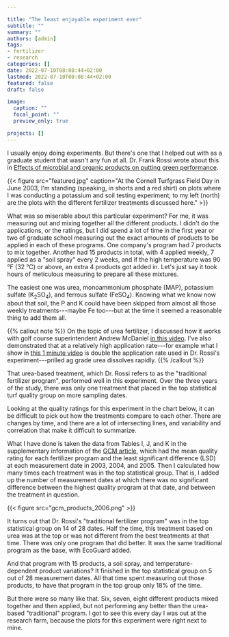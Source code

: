 ```yaml
---

title: "The least enjoyable experiment ever"
subtitle: ""
summary: ""
authors: [admin]
tags: 
- fertilizer
- research
categories: []
date: 2022-07-10T08:08:44+02:00
lastmod: 2022-07-10T08:08:44+02:00
featured: false
draft: false

image:
  caption: ""
  focal_point: ""
  preview_only: true

projects: []
---
```


I usually enjoy doing experiments. But there's one that I helped out with as a graduate student that wasn't any fun at all. Dr. Frank Rossi wrote about this in [Effects of microbial and organic products on putting green performance](http://files.asianturfgrass.com/rossi_2006_gcm_fertilizer_programs.pdf).

{{< figure src="featured.jpg" caption="At the Cornell Turfgrass Field Day in June 2003, I'm standing (speaking, in shorts and a red shirt) on plots where I was conducting a potassium and soil testing experiment; to my left (north) are the plots with the different fertilizer treatments discussed here." >}}

What was so miserable about this particular experiment? For me, it was measuring out and mixing together all the different products. I didn't do the applications, or the ratings, but I did spend a lot of time in the first year or two of graduate school measuring out the exact amounts of products to be applied in each of these programs. One company's program had 7 products to mix together. Another had 15 products in total, with 4 applied weekly, 7 applied as a "soil spray" every 2 weeks, and if the high temperature was 90 °F (32 °C) or above, an extra 4 products got added in. Let's just say it took hours of meticulous measuring to prepare all these mixtures. 

The easiest one was urea, monoammonium phosphate (MAP), potassium sulfate (K<sub>2</sub>SO<sub>4</sub>), and ferrous sulfate (FeSO<sub>4</sub>). Knowing what we know now about that soil, the P and K could have been skipped from almost all those weekly treatments---maybe Fe too---but at the time it seemed a reasonable thing to add them all.

{{% callout note %}}
On the topic of urea fertilizer, I discussed how it works with golf course superintendent Andrew McDaniel [in this video](https://youtu.be/vvxrRs8GCBI). I've also demonstrated that at a relatively high application rate---for example what I show in [this 1 minute video](https://youtu.be/5wM8ZD_iZQw) is double the application rate used in Dr. Rossi's experiment---prilled ag grade urea dissolves rapidly.
{{% /callout %}}

That urea-based treatment, which Dr. Rossi refers to as the "traditional fertilizer program", performed well in this experiment. Over the three years of the study, there was only one treatment that placed in the top statistical turf quality group on more sampling dates.

Looking at the quality ratings for this experiment in the chart below, it can be difficult to pick out how the treatments compare to each other. There are changes by time, and there are a lot of intersecting lines, and variability and correlation that make it difficult to summarize. 

What I have done is taken the data from Tables I, J, and K in the supplementary information of the [GCM article](http://files.asianturfgrass.com/rossi_2006_gcm_fertilizer_programs.pdf), which had the mean quality rating for each fertilizer program and the least significant difference (LSD) at each measurement date in 2003, 2004, and 2005. Then I calculated how many times each treatment was in the top statistical group. That is, I added up the number of measurement dates at which there was no significant difference between the highest quality program at that date, and between the treatment in question.

{{< figure src="gcm_products_2006.png" >}}

It turns out that Dr. Rossi's "traditional fertilizer program" was in the top statistical group on 14 of 28 dates. Half the time, this treatment based on urea was at the top or was not different from the best treatments at that time. There was only one program that did better. It was the same traditional program as the base, with EcoGuard added. 

And that program with 15 products, a soil spray, and temperature-dependent product variations? It finished in the top statistical group on 5 out of 28 measurement dates. All that time spent measuring out those products, to have that program in the top group only 18% of the time. 

But there were so many like that. Six, seven, eight different products mixed together and then applied, but not performing any better than the urea-based "traditional" program. I got to see this every day I was out at the research farm, because the plots for this experiment were right next to mine.


